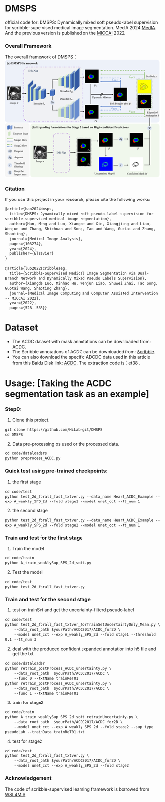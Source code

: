 # DMSPS
official code for: DMSPS: Dynamically mixed soft pseudo-label supervision for scribble-supervised medical image segmentation. MedIA 2024 [MedIA](https://www.sciencedirect.com/science/article/pii/S1361841524001993?dgcid=author).
And the previous version is published on the [MICCAI](https://link.springer.com/chapter/10.1007/978-3-031-16431-6_50) 2022.

### Overall Framework
The overall framework of DMSPS：
![overall](https://github.com/HiLab-git/DMSPS/blob/master/imgs/framework.png)

### Citation
If you use this project in your research, please cite the following works:
```
@article{han2024dmsps,
  title={DMSPS: Dynamically mixed soft pseudo-label supervision for scribble-supervised medical image segmentation},
  author={Han, Meng and Luo, Xiangde and Xie, Xiangjiang and Liao, Wenjun and Zhang, Shichuan and Song, Tao and Wang, Guotai and Zhang, Shaoting},
  journal={Medical Image Analysis},
  pages={103274},
  year={2024},
  publisher={Elsevier}
}

@article{luo2022scribbleseg,
  title={Scribble-Supervised Medical Image Segmentation via Dual-Branch Network and Dynamically Mixed Pseudo Labels Supervision},
  author={Xiangde Luo, Minhao Hu, Wenjun Liao, Shuwei Zhai, Tao Song, Guotai Wang, Shaoting Zhang},
  journal={Medical Image Computing and Computer Assisted Intervention -- MICCAI 2022},
  year={2022},
  pages={528--538}}
```

# Dataset
* The ACDC dataset with mask annotations can be downloaded from: [ACDC](https://www.creatis.insa-lyon.fr/Challenge/acdc/databases.html).
* The Scribble annotations of ACDC can be downloaded from: [Scribble](https://gvalvano.github.io/wss-multiscale-adversarial-attention-gates/data).
* You can also download the specific ADCDC data used in this article from this Baidu Disk link: [ACDC](https://pan.baidu.com/s/1Wqcw_qFNezplzdewQMHXsg). The extraction code is：et38 .

# Usage: [Taking the ACDC segmentation task as an example]
### Step0:
1. Clone this project. 
```
git clone https://github.com/HiLab-git/DMSPS
cd DMSPS
```
2. Data pre-processing os used or the processed data.
```
cd code/dataloaders
python preprocess_ACDC.py
```

### Quick test using pre-trained checkpoints:
1. the first stage 
```
cd code/test
python test_2d_forall_fast_txtver.py --data_name Heart_ACDC_Example --exp A_weakly_SPS_2d --fold stage1 --model unet_cct --tt_num 1
```
2. the second stage
```
python test_2d_forall_fast_txtver.py --data_name Heart_ACDC_Example --exp A_weakly_SPS_2d --fold stage2 --model unet_cct --tt_num 1
```

### Train and test for the first stage 
1. Train the model 
```
cd code/train
python A_train_weaklySup_SPS_2d_soft.py
```
2. Test the model 
```
cd code/test
python test_2d_forall_fast_txtver.py 
```

### Train and test for the second stage 
1. test on trainSet and get the uncertainty-filterd pseudo-label
```
cd code/test
python test_2d_forall_fast_txtver_forTrainSetUncertaintyOnly_Mean.py \
    --data_root_path $yourPath/ACDC2017/ACDC_for2D \
    --model unet_cct --exp A_weakly_SPS_2d --fold stage1 --threshold 0.1 --tt_num 3
```
2. deal with the produced confident expanded annotation into h5 file and get the txt
```
cd code/dataloader
python retrain_postProcess_ACDC_uncertainty.py \
    --data_root_path  $yourPath/ACDC2017/ACDC \
    --func 0 --txtName trainReT01
python retrain_postProcess_ACDC_uncertainty.py \
    --data_root_path  $yourPath/ACDC2017/ACDC \
    --func 1 --txtName trainReT01
```
3. train for stage2
```
cd code/train
python A_train_weaklySup_SPS_2d_soft_retrainUncertainty.py \
    --data_root_path  $yourPath/ACDC2017/ACDC_for2D \
    --model unet_cct --exp A_weakly_SPS_2d --fold stage2 --sup_type pseudoLab --trainData trainReT01.txt
```
4. test for stage2
```
cd code/test
python test_2d_forall_fast_txtver.py \
    --data_root_path $yourPath/ACDC2017/ACDC_for2D \
    --model unet_cct --exp A_weakly_SPS_2d --fold stage2
```

### Acknowledgement
The code of scribble-supervised learning framework is borrowed from [WSL4MIS](https://github.com/HiLab-git/WSL4MIS)